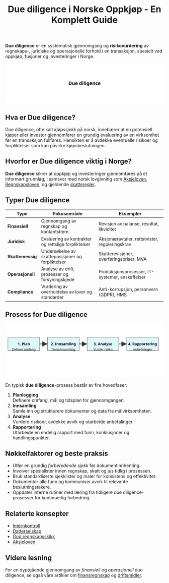 ﻿---
title: "Due diligence i Norske Oppkjøp - En Komplett Guide"
seoTitle: "Due diligence | Prosess, sjekkliste og beste praksis"
description: "Due diligence er en systematisk gjennomgang og risikovurdering før oppkjøp eller investering. Lær prosess, typer gjennomgang og beste praksis i Norge."
summary: "En praktisk guide til due diligence i norske transaksjoner, fra planlegging til rapportering."
---

**Due diligence** er en systematisk gjennomgang og **risikovurdering** av regnskaps-, juridiske og operasjonelle forhold i en transaksjon, spesielt ved oppkjøp, fusjoner og investeringer i Norge.

![Due diligence](due-diligence.svg)

## Hva er Due diligence?

Due diligence, ofte kalt *kjøpssjekk* på norsk, innebærer at en potensiell kjøper eller investor gjennomfører en grundig evaluering av en virksomhet før en transaksjon fullføres. Hensikten er å avdekke eventuelle risikoer og forpliktelser som kan påvirke kjøpsbeslutningen.

## Hvorfor er Due diligence viktig i Norge?

**Due diligence** sikrer at oppkjøp og investeringer gjennomføres på et informert grunnlag, i samsvar med norsk lovgivning som [Aksjeloven](/blogs/regnskap/hva-er-aksjeloven "Hva er Aksjeloven? Komplett Guide til Aksjeloven og Regnskapsregler"), [Regnskapsloven](/blogs/regnskap/hva-er-regnskap "Hva er Regnskapsloven? En Oversikt over Norsk Regnskapslovgivning"), og gjeldende [skatteregler](/blogs/regnskap/hva-er-skatt "Hva er Skatt? En Komplett Guide til Skatteregler i Norge").

## Typer Due diligence

| Type                  | Fokusområde                                   | Eksempler                         |
|-----------------------|-----------------------------------------------|-----------------------------------|
| **Finansiell**        | Gjennomgang av regnskap og kontantstrøm        | Revisjon av balanse, resultat, likviditet |
| **Juridisk**          | Evaluering av kontrakter og rettslige forpliktelser | Aksjonæravtaler, rettstvister, reguleringskrav |
| **Skattemessig**      | Undersøkelse av skatteposisjoner og forpliktelser | Skatterevisjoner, overføringspriser, MVA |
| **Operasjonell**      | Analyse av drift, prosesser og forsyningskjede  | Produksjonsprosesser, IT-systemer, anskaffelser |
| **Compliance**        | Vurdering av overholdelse av lover og standarder | Anti-korrupsjon, personvern (GDPR), HMS |

## Prosess for Due diligence

![Due diligence-prosess](due-diligence-prosess.svg)

En typisk **due diligence**-prosess består av fire hovedfaser:

1. **Planlegging**  
   Definere omfang, mål og tidsplan for gjennomgangen.
2. **Innsamling**  
   Samle inn og strukturere dokumenter og data fra målvirksomheten.
3. **Analyse**  
   Vurdere risikoer, avdekke avvik og utarbeide anbefalinger.
4. **Rapportering**  
   Utarbeide en endelig rapport med funn, konklusjoner og handlingspunkter.

## Nøkkelfaktorer og beste praksis

* Utfør en grundig *forberedende sjekk* før dokumentinnhenting.  
* Involver spesialister innen regnskap, skatt og jus tidlig i prosessen.  
* Bruk standardiserte sjekklister og maler for konsistens og effektivitet.  
* Dokumenter alle funn og kommuniser avvik til relevante beslutningstakere.  
* Oppdater interne rutiner med læring fra tidligere due diligence-prosesser for kontinuerlig forbedring.

## Relaterte konsepter

* [Internkontroll](/blogs/regnskap/hva-er-internkontroll "Hva er Internkontroll? En Komplett Guide til Internkontroll i Norge")  
* [Datterselskap](/blogs/regnskap/datterselskap "Datterselskap - Definisjon, Styrekontroll og Konsolidering")  
* [God regnskapsskikk](/blogs/regnskap/god-regnskapsskikk "God Regnskapsskikk - Prinsipper, Standarder og Beste Praksis i Norge")  
* [Aksjeloven](/blogs/regnskap/hva-er-aksjeloven "Hva er Aksjeloven? Komplett Guide til Aksjeloven og Regnskapsregler")

## Videre lesning

For en dyptgående gjennomgang av *finansiell* og *operasjonell* due diligence, se også våre artikler om [finansregnskap](/blogs/regnskap/hva-er-finansregnskap "Hva er Finansregnskap? En Komplett Guide til Ekstern Finansiell Rapportering") og [driftsmidler](/blogs/regnskap/hva-er-driftsmidler "Hva er Driftsmidler? En Komplett Guide til Varige Driftsmidler og Avskrivninger").











